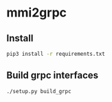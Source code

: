 # mmi2grpc

## Install

```bash
pip3 install -r requirements.txt
```

## Build grpc interfaces

```bash
./setup.py build_grpc
```
